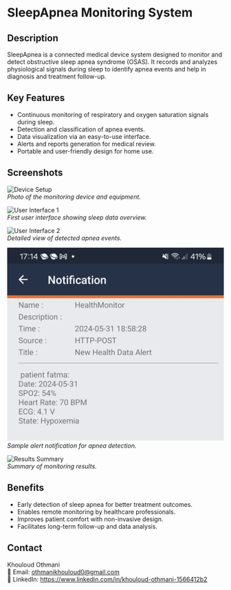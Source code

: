 # SleepApnea Monitoring System

## Description  
SleepApnea is a connected medical device system designed to monitor and detect obstructive sleep apnea syndrome (OSAS). It records and analyzes physiological signals during sleep to identify apnea events and help in diagnosis and treatment follow-up.

## Key Features  
- Continuous monitoring of respiratory and oxygen saturation signals during sleep.  
- Detection and classification of apnea events.  
- Data visualization via an easy-to-use interface.  
- Alerts and reports generation for medical review.  
- Portable and user-friendly design for home use.

## Screenshots

![Device Setup](images/body_equipement.jpg)  
*Photo of the monitoring device and equipment.*

![User Interface 1](images/interface2.jpg)  
*First user interface showing sleep data overview.*

![User Interface 2](images/interface6.jpg)  
*Detailed view of detected apnea events.*

![Notification Example](notification.jpg)  
*Sample alert notification for apnea detection.*

![Results Summary](images/results.jpg)  
*Summary of monitoring results.*

## Benefits  
- Early detection of sleep apnea for better treatment outcomes.  
- Enables remote monitoring by healthcare professionals.  
- Improves patient comfort with non-invasive design.  
- Facilitates long-term follow-up and data analysis.

## Contact  
Khouloud Othmani  
📧 Email: othmanikhouloud0@gmail.com  
🔗 LinkedIn: https://www.linkedin.com/in/khouloud-othmani-1566412b2

